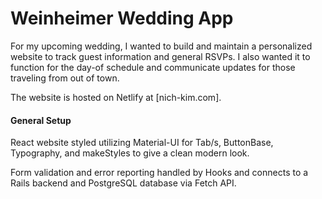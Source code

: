 # Weinheimer Wedding App

For my upcoming wedding, I wanted to build and maintain a personalized website to track guest information and general RSVPs. I also wanted it to function for the day-of schedule and communicate updates for those traveling from out of town.

The website is hosted on Netlify at [nich-kim.com].

#### General Setup
React website styled utilizing Material-UI for Tab/s, ButtonBase, Typography, and makeStyles to give a clean modern look.

Form validation and error reporting handled by Hooks and connects to a Rails backend and PostgreSQL database via Fetch API.  

